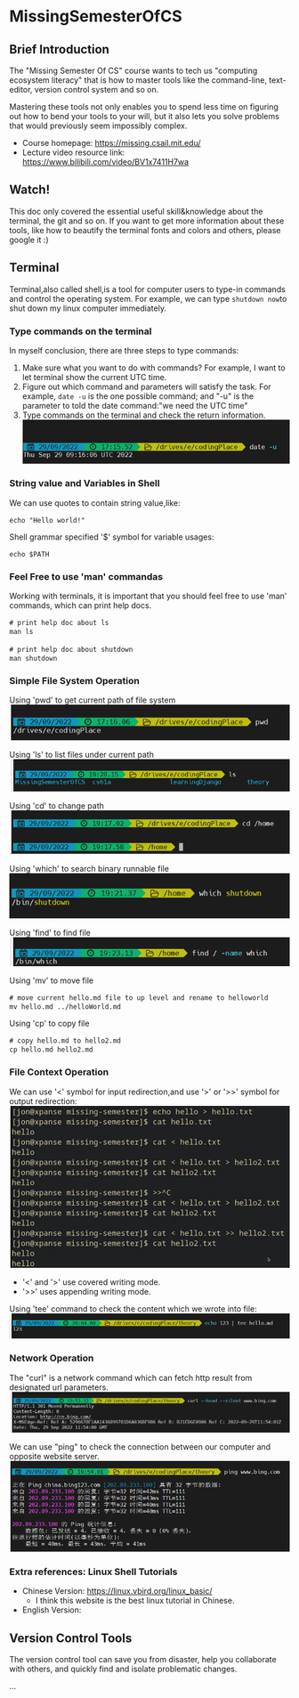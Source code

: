 # MissingSemesterOfCS

## Brief Introduction
The "Missing Semester Of CS" course wants to tech us "computing ecosystem literacy" that is how to master tools like the command-line, text-editor, version control system and so on.

Mastering these tools not only enables you to spend less time on figuring out how to bend your tools to your will, but it also lets you solve problems that would previously seem impossibly complex.

- Course homepage: https://missing.csail.mit.edu/
- Lecture video resource link: https://www.bilibili.com/video/BV1x7411H7wa

## Watch!
This doc only covered the essential useful skill&knowledge about the terminal, the git and so on. If you want to get more information about these tools, like how to beautify the terminal fonts and colors and others, please google it :)

## Terminal
Terminal,also called shell,is a tool for computer users to type-in commands and control the operating system. For example, we can type ```shutdown now```to shut down my linux computer immediately.

### Type commands on the terminal
In myself conclusion, there are three steps to type commands:
1. Make sure what you want to do with commands? For example, I want to let terminal show the current UTC time.
2. Figure out which command and parameters will satisfy the task. For example, ```date -u``` is the one possible command; and "-u" is the parameter to told the date command:"we need the UTC time"
3. Type commands on the terminal and check the return information.
![img.png](img.png)
   
### String value and Variables in Shell
We can use quotes to contain string value,like:
```shell
echo "Hello world!"
```

Shell grammar specified '$' symbol for variable usages:
```shell
echo $PATH
```

### Feel Free to use 'man' commandas
Working with terminals, it is important that you should feel free to use 'man' commands, which can print help docs.
```shell
# print help doc about ls
man ls 

# print help doc about shutdown
man shutdown
```


### Simple File System Operation
Using 'pwd' to get current path of file system
![img_1.png](img_1.png)

Using 'ls' to list files under current path
![img_5.png](img_5.png)

Using 'cd' to change path
![img_2.png](img_2.png)

Using 'which' to search binary runnable file
![img_3.png](img_3.png)

Using 'find' to find file
![img_4.png](img_4.png)

Using 'mv' to move file
```shell
# move current hello.md file to up level and rename to helloworld
mv hello.md ../helloWorld.md
```

Using 'cp' to copy file
```shell
# copy hello.md to hello2.md
cp hello.md hello2.md
```

### File Context Operation
We can use '<' symbol for input redirection,and use '>' or '>>' symbol for output redirection:
![img_6.png](img_6.png)

- '<' and '>' use covered writing mode.
- '>>' uses appending writing mode.

Using 'tee' command to check the content which we wrote into file:
![img_9.png](img_9.png)

### Network Operation
The "curl" is a network command which can fetch http result from designated url parameters.
![img_7.png](img_7.png)

We can use "ping" to check the connection between our computer and opposite website server.
![img_8.png](img_8.png)
   
### Extra references: Linux Shell Tutorials
- Chinese Version: https://linux.vbird.org/linux_basic/
  - I think this website is the best linux tutorial in Chinese.
- English Version: 

## Version Control Tools

The version control tool can save you from disaster, help you collaborate with others, and quickly find and isolate problematic changes. 

...
